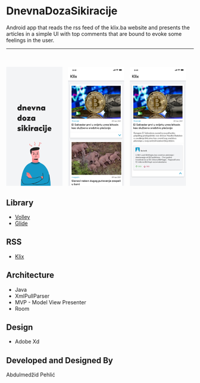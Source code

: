 # DnevnaDozaSikiracije
Android app that reads the rss feed of the klix.ba website and presents the articles in a simple UI with top comments that are bound to evoke some feelings in the user.

-------------
<br/><br/>
<img src="./app/sampledata/splash.png" width="30%" height="30%">
&ensp;
<img src="./app/sampledata/home.png" width="30%" height="30%">
&ensp;
<img src="./app/sampledata/home_comments.png" width="30%" height="30%">

## Library
* [Volley](https://github.com/google/volley)
* [Glide](https://github.com/bumptech/glide)

## RSS
* [Klix](https://klix.ba/rss)

## Architecture
* Java
* XmlPullParser
* MVP - Model View Presenter
* Room

## Design
* Adobe Xd

## Developed and Designed By
Abdulmedžid Pehlić

